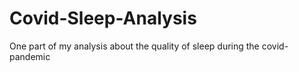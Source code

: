 # Covid-Sleep-Analysis


One part of my analysis about the quality of sleep during the covid-pandemic

